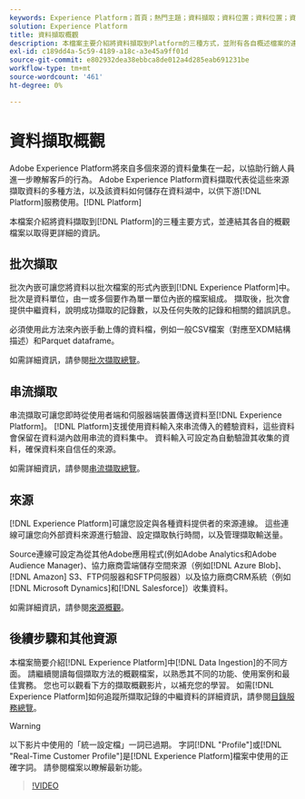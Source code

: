 ```yaml
---
keywords: Experience Platform；首頁；熱門主題；資料擷取；資料位置；資料位置；資料管理；歷程記錄；歷程記錄；批次；批次；擷取的資料
solution: Experience Platform
title: 資料擷取概觀
description: 本檔案主要介紹將資料擷取到Platform的三種方式，並附有各自概述檔案的連結，以取得更詳細的資訊。
exl-id: c189dd4a-5c59-4189-a18c-a3e45a9ff01d
source-git-commit: e802932dea38ebbca8de012a4d285eab691231be
workflow-type: tm+mt
source-wordcount: '461'
ht-degree: 0%

---
```


# 資料擷取概觀

Adobe Experience Platform將來自多個來源的資料彙集在一起，以協助行銷人員進一步瞭解客戶的行為。 Adobe Experience Platform資料擷取代表從這些來源擷取資料的多種方法，以及該資料如何儲存在資料湖中，以供下游[!DNL Platform]服務使用。[!DNL Platform]

本檔案介紹將資料擷取到[!DNL Platform]的三種主要方式，並連結其各自的概觀檔案以取得更詳細的資訊。

## 批次擷取

批次內嵌可讓您將資料以批次檔案的形式內嵌到[!DNL Experience Platform]中。 批次是資料單位，由一或多個要作為單一單位內嵌的檔案組成。 擷取後，批次會提供中繼資料，說明成功擷取的記錄數，以及任何失敗的記錄和相關的錯誤訊息。

必須使用此方法來內嵌手動上傳的資料檔，例如一般CSV檔案（對應至XDM結構描述）和Parquet dataframe。

如需詳細資訊，請參閱[批次擷取總覽](./batch-ingestion/overview.md)。

## 串流擷取

串流擷取可讓您即時從使用者端和伺服器端裝置傳送資料至[!DNL Experience Platform]。 [!DNL Platform]支援使用資料輸入來串流傳入的體驗資料，這些資料會保留在資料湖內啟用串流的資料集中。 資料輸入可設定為自動驗證其收集的資料，確保資料來自信任的來源。

如需詳細資訊，請參閱[串流擷取總覽](./streaming-ingestion/overview.md)。

## 來源

[!DNL Experience Platform]可讓您設定與各種資料提供者的來源連線。 這些連線可讓您向外部資料來源進行驗證、設定擷取執行時間，以及管理擷取輸送量。

Source連線可設定為從其他Adobe應用程式(例如Adobe Analytics和Adobe Audience Manager)、協力廠商雲端儲存空間來源（例如[!DNL Azure Blob]、[!DNL Amazon] S3、FTP伺服器和SFTP伺服器）以及協力廠商CRM系統（例如[!DNL Microsoft Dynamics]和[!DNL Salesforce]）收集資料。

如需詳細資訊，請參閱[來源概觀](../sources/home.md)。

## 後續步驟和其他資源

本檔案簡要介紹[!DNL Experience Platform]中[!DNL Data Ingestion]的不同方面。 請繼續閱讀每個擷取方法的概觀檔案，以熟悉其不同的功能、使用案例和最佳實務。 您也可以觀看下方的擷取概觀影片，以補充您的學習。 如需[!DNL Experience Platform]如何追蹤所擷取記錄的中繼資料的詳細資訊，請參閱[目錄服務總覽](../catalog/home.md)。

>[!WARNING]
>
>以下影片中使用的「統一設定檔」一詞已過期。 字詞[!DNL "Profile"]或[!DNL "Real-Time Customer Profile"]是[!DNL Experience Platform]檔案中使用的正確字詞。 請參閱檔案以瞭解最新功能。

>[!VIDEO](https://video.tv.adobe.com/v/27106?quality=12&learn=on)
